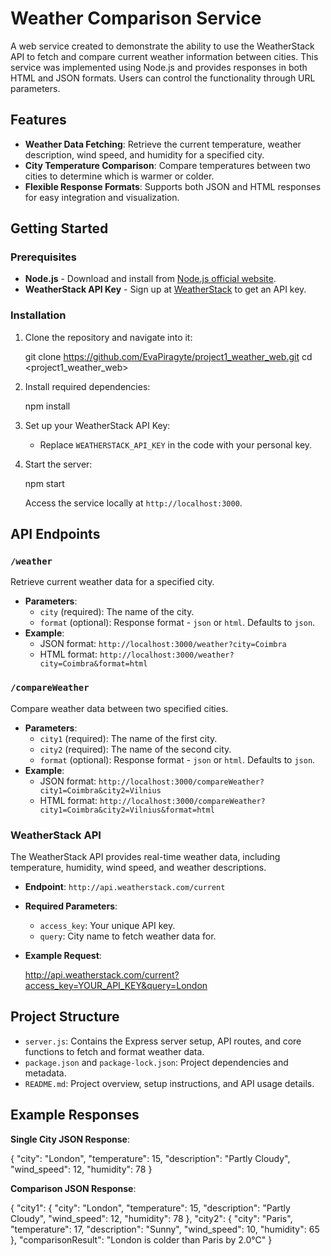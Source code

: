 # Weather Comparison Service

A web service created to demonstrate the ability to use the WeatherStack API to fetch and compare current weather information between cities. This service was implemented using Node.js and provides responses in both HTML and JSON formats. Users can control the functionality through URL parameters.

## Features

- **Weather Data Fetching**: Retrieve the current temperature, weather description, wind speed, and humidity for a specified city.
- **City Temperature Comparison**: Compare temperatures between two cities to determine which is warmer or colder.
- **Flexible Response Formats**: Supports both JSON and HTML responses for easy integration and visualization.

## Getting Started

### Prerequisites

- **Node.js** - Download and install from [Node.js official website](https://nodejs.org/).
- **WeatherStack API Key** - Sign up at [WeatherStack](https://weatherstack.com/) to get an API key.

### Installation

1. Clone the repository and navigate into it:
   
    git clone https://github.com/EvaPiragyte/project1_weather_web.git
    cd <project1_weather_web>
    

2. Install required dependencies:
    
    npm install
   

3. Set up your WeatherStack API Key:
   - Replace `WEATHERSTACK_API_KEY` in the code with your personal key.
   

4. Start the server:
   
    npm start
    
   Access the service locally at `http://localhost:3000`.

## API Endpoints

### `/weather`

Retrieve current weather data for a specified city.


- **Parameters**:
  - `city` (required): The name of the city.
  - `format` (optional): Response format - `json` or `html`. Defaults to `json`.
- **Example**: 
  - JSON format: `http://localhost:3000/weather?city=Coimbra`
  - HTML format: `http://localhost:3000/weather?city=Coimbra&format=html`

### `/compareWeather`

Compare weather data between two specified cities.

- **Parameters**:
  - `city1` (required): The name of the first city.
  - `city2` (required): The name of the second city.
  - `format` (optional): Response format - `json` or `html`. Defaults to `json`.
- **Example**: 
  - JSON format: `http://localhost:3000/compareWeather?city1=Coimbra&city2=Vilnius`
  - HTML format: `http://localhost:3000/compareWeather?city1=Coimbra&city2=Vilnius&format=html`


### WeatherStack API

The WeatherStack API provides real-time weather data, including temperature, humidity, wind speed, and weather descriptions.

- **Endpoint**: `http://api.weatherstack.com/current`
- **Required Parameters**:
  - `access_key`: Your unique API key.
  - `query`: City name to fetch weather data for.
- **Example Request**:

    http://api.weatherstack.com/current?access_key=YOUR_API_KEY&query=London
 

## Project Structure

- `server.js`: Contains the Express server setup, API routes, and core functions to fetch and format weather data.
- `package.json` and `package-lock.json`: Project dependencies and metadata.
- `README.md`: Project overview, setup instructions, and API usage details.

## Example Responses

**Single City JSON Response**:

{
  "city": "London",
  "temperature": 15,
  "description": "Partly Cloudy",
  "wind_speed": 12,
  "humidity": 78
}

**Comparison JSON Response**:

{
  "city1": { "city": "London", "temperature": 15, "description": "Partly Cloudy", "wind_speed": 12, "humidity": 78 },
  "city2": { "city": "Paris", "temperature": 17, "description": "Sunny", "wind_speed": 10, "humidity": 65 },
  "comparisonResult": "London is colder than Paris by 2.0°C"
}
